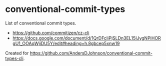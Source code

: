# conventional-commit-types

List of conventional commit types.

* https://github.com/commitizen/cz-cli
* https://docs.google.com/document/d/1QrDFcIiPjSLDn3EL15IJygNPiHORgU1_OOAqWjiDU5Y/edit#heading=h.8gbcep5xnw19

Created for https://github.com/AndersDJohnson/conventional-commit-types-cli.

